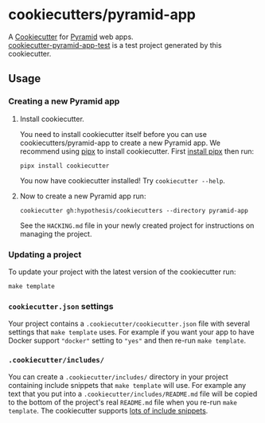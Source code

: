 cookiecutters/pyramid-app
=========================

A [Cookiecutter](https://cookiecutter.readthedocs.io/en/stable/) for
[Pyramid](https://docs.pylonsproject.org/projects/pyramid/) web apps.  
[cookiecutter-pyramid-app-test](https://github.com/hypothesis/cookiecutter-pyramid-app-test)
is a test project generated by this cookiecutter.

Usage
-----

### Creating a new Pyramid app

1. Install cookiecutter.

   You need to install cookiecutter itself before you can use
   cookiecutters/pyramid-app to create a new Pyramid app. We recommend using
   [pipx](https://pypa.github.io/pipx/) to install cookiecutter.
   First [install pipx](https://pypa.github.io/pipx/#install-pipx) then run:

   ```terminal
   pipx install cookiecutter
   ```

   You now have cookiecutter installed! Try `cookiecutter --help`.

2. Now to create a new Pyramid app run:

   ```terminal
   cookiecutter gh:hypothesis/cookiecutters --directory pyramid-app
   ```

   See the `HACKING.md` file in your newly created project for instructions on
   managing the project.

### Updating a project

To update your project with the latest version of the cookiecutter run:

```terminal
make template
```

### `cookiecutter.json` settings

Your project contains a `.cookiecutter/cookiecutter.json` file with several
settings that `make template` uses. For example if you want your app to have
Docker support `"docker"` setting to `"yes"` and then re-run `make template`.

### `.cookiecutter/includes/`

You can create a `.cookiecutter/includes/` directory in your project containing
include snippets that `make template` will use. For example any text that you
put into a `.cookiecutter/includes/README.md` file will be copied to the bottom
of the project's real `README.md` file when you re-run `make template`.
The cookiecutter supports [lots of include snippets](https://github.com/hypothesis/cookiecutters/search?q=include%28&type=code).

